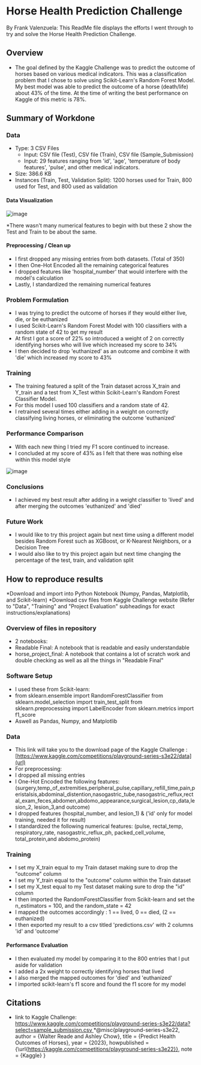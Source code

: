 # Horse Health Prediction Challenge

By Frank Valenzuela:
This ReadMe file displays the efforts I went through to try and solve the Horse Health Prediction Challenge. 

## Overview

* The goal defined by the Kaggle Challenge was to predict the outcome of horses based on various medical indicators. This was a classification problem that I chose to solve using Scikit-Learn's Random Forest Model. My best model was able to predict the outcome of a horse (death/life) about 43% of the time. At the time of writing the best performance on Kaggle of this metric is 78%.

## Summary of Workdone

### Data


 * Type: 3 CSV Files
    * Input: CSV file (Test), CSV file (Train), CSV file (Sample_Submission)
    * Input: 29 features ranging from 'id', 'age', 'temperature of body features', 'pulse', and other medical indicators. 
  * Size: 386.6 KB
  * Instances (Train, Test, Validation Split): 1200 horses used for Train, 800 used for Test, and 800 used as validation

#### Data Visualization


![image](https://github.com/user-attachments/assets/bf94ad45-f120-4761-a3d8-80d8e1473b25)

*There wasn't many numerical features to begin with but these 2 show the Test and Train to be about the same. 

#### Preprocessing / Clean up

* I first dropped any missing entries from both datasets. (Total of 350)
* I then One-Hot Encoded all the remaining categorical features
* I dropped features like 'hospital_number' that would interfere with the model's calculation
* Lastly, I standardized the remaining numerical features

### Problem Formulation

* I was trying to predict the outcome of horses if they would either live, die, or be euthanized
* I used Scikit-Learn's Random Forest Model with 100 classifiers with a random state of 42 to get my result
* At first I got a score of 22% so introduced a weight of 2 on correctly identifying horses who will live which increased my score to 34%
* I then decided to drop 'euthanized' as an outcome and combine it with 'die' which increased my score to 43%

### Training

* The training featured a split of the Train dataset across X_train and Y_train and a test from X_Test within Scikit-Learn's Random Forest Classifier Model.
* For this model I used 100 classifiers and a random state of 42.
* I retrained several times either adding in a weight on correctly classifying living horses, or eliminating the outcome 'euthanized'


### Performance Comparison

* With each new thing I tried my F1 score continued to increase.
* I concluded at my score of 43% as I felt that there was nothing else within this model style

![image](https://github.com/user-attachments/assets/ee5fb6ce-3eae-4e69-84cf-e5be4ff5e3ba)


### Conclusions

* I achieved my best result after adding in a weight classifier to 'lived' and after merging the outcomes 'euthanized' and 'died'

### Future Work

* I would like to try this project again but next time using a different model besides Random Forest such as XGBoost, or K-Nearest Neighbors, or a Decision Tree
* I would also like to try this project again but next time changing the percentage of the test, train, and validation split

## How to reproduce results

*Download and import into Python Notebook (Numpy, Pandas, Matplotlib, and Scikit-learn)
*Download csv files from Kaggle Challenge website
(Refer to "Data", "Training" and "Project Evaluation" subheadings for exact instructions/explanations)

### Overview of files in repository

* 2 notebooks:
* Readable Final: A notebook that is readable and easily understandable
* horse_project_final: A notebook that contains a lot of scratch work and double checking as well as all the things in "Readable Final"

### Software Setup

* I used these from Scikit-learn:
* from sklearn.ensemble import RandomForestClassifier
from sklearn.model_selection import train_test_split
from sklearn.preprocessing import LabelEncoder
from sklearn.metrics import f1_score
* Aswell as Pandas, Numpy, and Matplotlib


### Data

* This link will take you to the download page of the Kaggle Challenge : [https://www.kaggle.com/competitions/playground-series-s3e22/data](url)
* For preprocessing:
* I dropped all missing entries
* I One-Hot Encoded the following features: (surgery,temp_of_extremities,peripheral_pulse,capillary_refill_time,pain,peristalsis,abdominal_distention,nasogastric_tube,nasogastric_reflux,rectal_exam_feces,abdomen,abdomo_appearance,surgical_lesion,cp_data,lesion_2, lesion_3,and outcome)
* I dropped features (hospital_number, and lesion_1) & ('id' only for model training, needed it for result)
* I standardized the following numerical features: (pulse, rectal_temp, respiratory_rate, nasogastric_reflux_ph, packed_cell_volume, total_protein,and abdomo_protein)

### Training

* I set my X_train equal to my Train dataset making sure to drop the "outcome" column
* I set my Y_train equal to the "outcome" column within the Train dataset
* I set my X_test equal to my Test dataset making sure to drop the "id" column
* I then imported the RandomForestClassifier from Scikit-learn and set the n_estimators = 100, and the random_state = 42
* I mapped the outcomes accordingly : 1 == lived, 0 == died, (2 == euthanized)
* I then exported my result to a csv titled 'predictions.csv' with 2 columns 'id' and 'outcome'

#### Performance Evaluation

* I then evaluated my model by comparing it to the 800 entries that I put aside for validation
* I added a 2x weight to correctly identifying horses that lived
* I also merged the mapped outcomes for 'died' and 'euthanized'
* I imported scikit-learn's f1 score and found the f1 score for my model

## Citations

* link to Kaggle Challenge: [https://www.kaggle.com/competitions/playground-series-s3e22/data?select=sample_submission.csv
](url)
*@misc{playground-series-s3e22,
    author = {Walter Reade and Ashley Chow},
    title = {Predict Health Outcomes of Horses},
    year = {2023},
    howpublished = {\url{https://kaggle.com/competitions/playground-series-s3e22}},
    note = {Kaggle}
}




